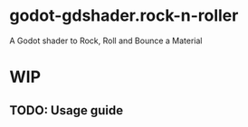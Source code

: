 # godot-gdshader.rock-n-roller
A Godot shader to Rock, Roll and Bounce a Material

# WIP

## TODO: Usage guide

